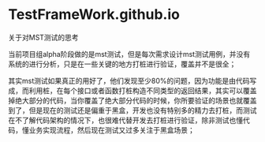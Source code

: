 # TestFrameWork.github.io

关于对MST测试的思考

当前项目组alpha阶段做的是mst测试，但是每次需求设计mst测试用例，并没有系统的进行分析，只是在一些关键的地方打桩进行验证，覆盖并不是很全；

其实mst测试如果真正的用好了，他们发现至少80%的问题，因为功能是由代码写成，而利用桩，在每个接口或者函数打桩构造不同类型的返回结果，其实可以覆盖掉绝大部分的代码，当你覆盖了绝大部分代码的时候，你所要验证的场景也就覆盖到了，但是现在的测试还是偏重于黑盒，开发也没有特别多的精力去打桩，而测试在不了解代码架构的情况下，也很难代替开发去打桩进行验证，除非测试也懂代码，懂业务实现流程，然后现在测试又过多关注于黑盒场景；


